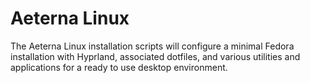 # Aeterna Linux

The Aeterna Linux installation scripts will configure a minimal Fedora installation with Hyprland, associated dotfiles, and various utilities and applications for a ready to use desktop environment.
